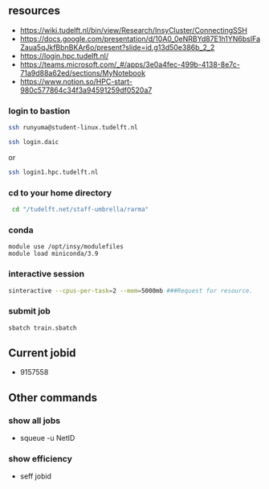 ## resources
- https://wiki.tudelft.nl/bin/view/Research/InsyCluster/ConnectingSSH
- https://docs.google.com/presentation/d/10A0_0eNRBYd87E1h1YN6bsIFaZaua5qJkfBbnBKAr6o/present?slide=id.g13d50e386b_2_2 
- https://login.hpc.tudelft.nl/
- https://teams.microsoft.com/_#/apps/3e0a4fec-499b-4138-8e7c-71a9d88a62ed/sections/MyNotebook
- https://www.notion.so/HPC-start-980c577864c34f3a94591259df0520a7

### login to bastion
```bash
ssh runyuma@student-linux.tudelft.nl
```
```bash
ssh login.daic
```
or 
```bash
ssh login1.hpc.tudelft.nl
```
### cd to your home directory
```bash
 cd "/tudelft.net/staff-umbrella/rarma"
```
### conda 
```
module use /opt/insy/modulefiles
module load miniconda/3.9
```
### interactive session
```bash
sinteractive --cpus-per-task=2 --mem=5000mb ###Request for resource.
```
### submit job
```bash
sbatch train.sbatch
```

## Current jobid
- 9157558


## Other commands
### show all jobs
- squeue -u NetID
### show efficiency
- seff jobid